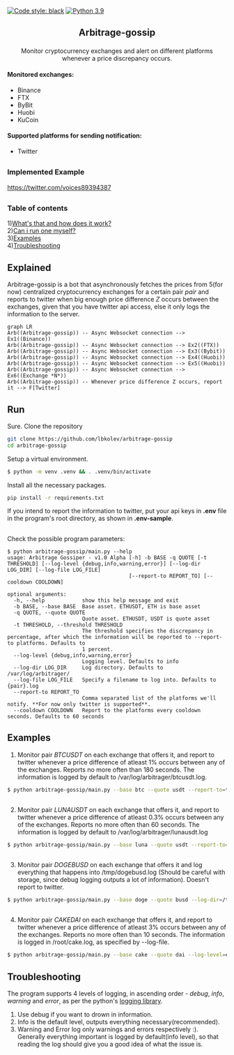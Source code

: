 [![Code style: black](https://img.shields.io/badge/code%20style-black-000000.svg)](https://github.com/psf/black) [![Python 3.9](https://img.shields.io/badge/python-3.9-green.svg)](https://www.python.org/downloads/release/python-390/) 

## <p align="center"> Arbitrage-gossip </p>
<p align="center">
Monitor cryptocurrency exchanges and alert on different platforms whenever a  price discrepancy occurs.
</p>

#### Monitored exchanges:
* Binance
* FTX
* ByBit
* Huobi
* KuCoin
#### Supported platforms for sending notification:
* Twitter
##
### Implemented Example
https://twitter.com/voices89394387
##
### Table of contents
1)[What's that and how does it work?](#Explained)  
2)[Can i run one myself?](#Run)  
3)[Examples](#Examples)  
4)[Troubleshooting](#Troubleshooting)  


## Explained
Arbitrage-gossip is a bot that asynchronously fetches the prices from 5(for now) centralized cryptocurrency exchanges for a certain pair *pair* and reports to twitter when big enough price difference *Z* occurs between the exchanges, given that you have twitter api access, else it only logs the information to the server.

```mermaid
graph LR
Arb((Arbitrage-gossip)) -- Async Websocket connection --> Ex1((Binance))
Arb((Arbitrage-gossip)) -- Async Websocket connection --> Ex2((FTX))
Arb((Arbitrage-gossip)) -- Async Websocket connection --> Ex3((Bybit))
Arb((Arbitrage-gossip)) -- Async Websocket connection --> Ex4((Huobi))
Arb((Arbitrage-gossip)) -- Async Websocket connection --> Ex5((Huobi))
Arb((Arbitrage-gossip)) -- Async Websocket connection --> Ex6((Exchange *N*))
Arb((Arbitrage-gossip)) -- Whenever price difference Z occurs, report it --> F[Twitter]
```
##
## Run
Sure.
Clone the repository
```bash
git clone https://github.com/lbkolev/arbitrage-gossip
cd arbitrage-gossip
```

Setup a virtual environment. 
```bash
$ python -m venv .venv && . .venv/bin/activate
```

Install all the necessary packages.
```bash
pip install -r requirements.txt
```

If you intend to report the information to twitter, put your api keys in **.env** file in the program's root directory, as shown in **.env-sample**.
##
Check the possible program parameters:
```
$ python arbitrage-gossip/main.py --help
usage: Arbitrage Gossiper - v1.0 Alpha [-h] -b BASE -q QUOTE [-t THRESHOLD] [--log-level {debug,info,warning,error}] [--log-dir LOG_DIR] [--log-file LOG_FILE]
                                       [--report-to REPORT_TO] [--cooldown COOLDOWN]

optional arguments:
  -h, --help            show this help message and exit
  -b BASE, --base BASE  Base asset. ETHUSDT, ETH is base asset
  -q QUOTE, --quote QUOTE
                        Quote asset. ETHUSDT, USDT is quote asset
  -t THRESHOLD, --threshold THRESHOLD
                        The threshold specifies the discrepancy in percentage, after which the information will be reported to --report-to platforms. Defaults to
                        1 percent.
  --log-level {debug,info,warning,error}
                        Logging level. Defaults to info
  --log-dir LOG_DIR     Log directory. Defaults to /var/log/arbitrager/
  --log-file LOG_FILE   Specify a filename to log into. Defaults to {pair}.log
  --report-to REPORT_TO
                        Comma separated list of the platforms we'll notify. **For now only twitter is supported**.
  --cooldown COOLDOWN   Report to the platforms every cooldown seconds. Defaults to 60 seconds
```


## Examples

1. Monitor pair *BTCUSDT* on each exchange that offers it, and report to twitter whenever a price difference of atleast 1% occurs between any of the exchanges. Reports no more often than 180 seconds. 
The information is logged by default to /var/log/arbitrager/btcusdt.log.
```bash
$ python arbitrage-gossip/main.py --base btc --quote usdt --report-to=twitter --cooldown=180 --threshold=1
```
##
2. Monitor pair *LUNAUSDT* on each exchange that offers it, and report to twitter whenever a price difference of atleast 0.3% occurs between any of the exchanges. Reports no more often than 60 seconds. 
The information is logged by default to /var/log/arbitrager/lunausdt.log
```bash
$ python arbitrage-gossip/main.py --base luna --quote usdt --report-to=twitter --cooldown=60 --threshold=0.3
```
##
3. Monitor pair *DOGEBUSD* on each exchange that offers it and log everything that happens into /tmp/dogebusd.log (Should be careful with storage, since debug logging outputs a lot of information). Doesn't report to twitter.
```bash
$ python arbitrage-gossip/main.py --base doge --quote busd --log-dir=/tmp --log-level=debug
```
##
4. Monitor pair *CAKEDAI* on each exchange that offers it, and report to twitter whenever a price difference of atleast 3% occurs between any of the exchanges. Reports no more often than 10 seconds.
The information is logged in /root/cake.log, as specified by --log-file.
```bash
$ python arbitrage-gossip/main.py --base cake --quote dai --log-level=error --log-file=/root/cake.log --report-to=twitter --threshold=3 --cooldown=10 
```
## Troubleshooting
The program supports 4 levels of logging, in ascending order - *debug*, *info*, *warning* and *error*, as per the python's [logging library](https://docs.python.org/3/library/logging.html).  
1. Use debug if you want to drown in information.  
2. Info is the default level, outputs everything necessary(recommended).  
3. Warning and Error log only warnings and errors respectively :).  
Generally everything important is logged by default(info level), so that reading the log should give you a good idea of what the issue is.
